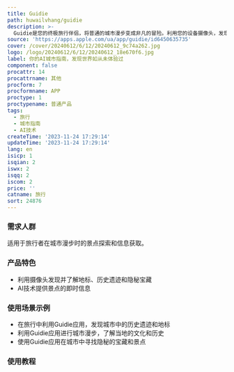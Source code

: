 ```yaml
---
title: Guidie
path: huwailvhang/guidie
description: >-
  Guidie是您的终极旅行伴侣，将普通的城市漫步变成非凡的冒险。利用您的设备摄像头，发现并了解地标、历史遗迹和隐秘宝藏。我们的AI技术可以即时提供您所遇到景点的信息。该应用免费使用。
source: 'https://apps.apple.com/ua/app/guidie/id6450635735'
cover: /cover/20240612/6/12/20240612_9c74a262.jpg
logo: /logo/20240612/6/12/20240612_18e670f6.jpg
label: 你的AI城市指南，发现世界如从未体验过
component: false
procattr: 14
procattrname: 其他
procform: 7
procformname: APP
proctype: 1
proctypename: 普通产品
tags:
  - 旅行
  - 城市指南
  - AI技术
createTime: '2023-11-24 17:29:14'
updateTime: '2023-11-24 17:29:14'
lang: en
isicp: 1
isqian: 2
iswx: 2
isqq: 2
iscom: 2
price: ''
catname: 旅行
sort: 24876
---
```




### 需求人群
适用于旅行者在城市漫步时的景点探索和信息获取。

### 产品特色
- 利用摄像头发现并了解地标、历史遗迹和隐秘宝藏
- AI技术提供景点的即时信息

### 使用场景示例
- 在旅行中利用Guidie应用，发现城市中的历史遗迹和地标
- 利用Guidie应用进行城市漫步，了解当地的文化和历史
- 使用Guidie应用在城市中寻找隐秘的宝藏和景点

### 使用教程


  
